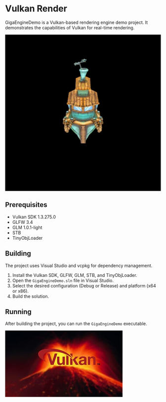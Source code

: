 # Vulkan Render

GigaEngineDemo is a Vulkan-based rendering engine demo project. It demonstrates the capabilities of Vulkan for real-time rendering.

![Demo](Demo.gif)

## Prerequisites

- Vulkan SDK 1.3.275.0
- GLFW 3.4
- GLM 1.0.1-light
- STB
- TinyObjLoader

## Building

The project uses Visual Studio and vcpkg for dependency management.

1. Install the Vulkan SDK, GLFW, GLM, STB, and TinyObjLoader.
2. Open the `GigaEngineDemo.sln` file in Visual Studio.
3. Select the desired configuration (Debug or Release) and platform (x64 or x86).
4. Build the solution.

## Running

After building the project, you can run the `GigaEngineDemo` executable.

![Vulkan Render](Vulkan.jpg)
